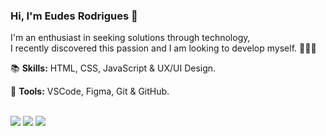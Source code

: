 ### Hi, I'm Eudes Rodrigues 👋

I'm an enthusiast in seeking solutions through technology, <br/> I recently discovered this passion and I am looking to develop myself. 🚀🚀🚀

📚 **Skills:** HTML, CSS, JavaScript & UX/UI Design.

🧰 **Tools:** VSCode, Figma, Git & GitHub.

<br/>
<div>
  <a href = "mailto: eron300@gmail.com"><img src="https://img.shields.io/badge/-Gmail-%23EA4335?style=for-the-badge&logo=gmail&logoColor=white" target="_blank"></a>
  <a href="https://www.linkedin.com/in/eudes-rodrigues-b4214b155/" alt="Linkedin">
  <img src="https://img.shields.io/badge/-Linkedin-0e76a8?style=for-the-badge&logo=Linkedin&logoColor=white&link=https://www.linkedin.com/in/eudes-rodrigues-b4214b155/"    /></a>
  <a href="https://www.instagram.com/_eudes_rodrigues_/" target="_blank"><img src="https://img.shields.io/badge/-Instagram-%23E4405F?style=for-the-badge&logo=instagram&   logoColor=white" target="_blank"></a>
</div>
